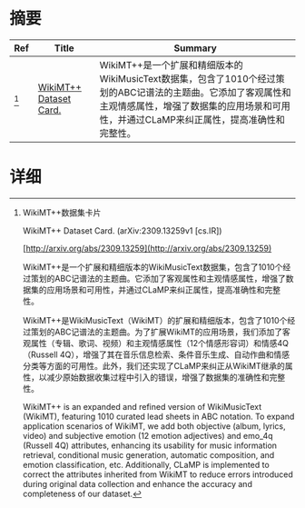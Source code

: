 # 摘要

| Ref | Title | Summary |
| --- | --- | --- |
| [^1] | [WikiMT++ Dataset Card.](http://arxiv.org/abs/2309.13259) | WikiMT++是一个扩展和精细版本的WikiMusicText数据集，包含了1010个经过策划的ABC记谱法的主题曲。它添加了客观属性和主观情感属性，增强了数据集的应用场景和可用性，并通过CLaMP来纠正属性，提高准确性和完整性。 |

# 详细

[^1]: WikiMT++数据集卡片

    WikiMT++ Dataset Card. (arXiv:2309.13259v1 [cs.IR])

    [http://arxiv.org/abs/2309.13259](http://arxiv.org/abs/2309.13259)

    WikiMT++是一个扩展和精细版本的WikiMusicText数据集，包含了1010个经过策划的ABC记谱法的主题曲。它添加了客观属性和主观情感属性，增强了数据集的应用场景和可用性，并通过CLaMP来纠正属性，提高准确性和完整性。

    

    WikiMT++是WikiMusicText（WikiMT）的扩展和精细版本，包含了1010个经过策划的ABC记谱法的主题曲。为了扩展WikiMT的应用场景，我们添加了客观属性（专辑、歌词、视频）和主观情感属性（12个情感形容词）和情感4Q（Russell 4Q），增强了其在音乐信息检索、条件音乐生成、自动作曲和情感分类等方面的可用性。此外，我们还实现了CLaMP来纠正从WikiMT继承的属性，以减少原始数据收集过程中引入的错误，增强了数据集的准确性和完整性。

    WikiMT++ is an expanded and refined version of WikiMusicText (WikiMT), featuring 1010 curated lead sheets in ABC notation. To expand application scenarios of WikiMT, we add both objective (album, lyrics, video) and subjective emotion (12 emotion adjectives) and emo\_4q (Russell 4Q) attributes, enhancing its usability for music information retrieval, conditional music generation, automatic composition, and emotion classification, etc. Additionally, CLaMP is implemented to correct the attributes inherited from WikiMT to reduce errors introduced during original data collection and enhance the accuracy and completeness of our dataset.
    

